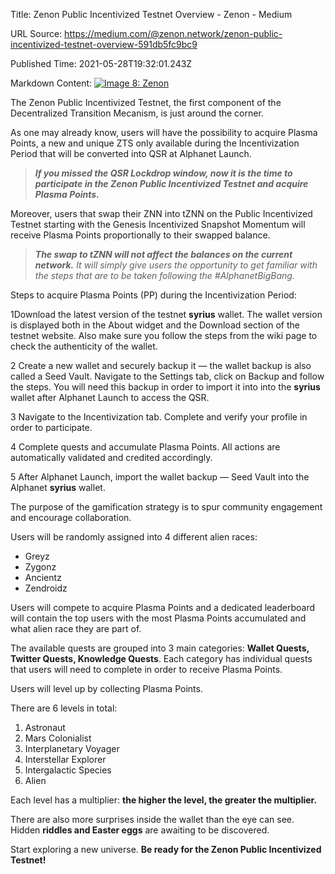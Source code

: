 Title: Zenon Public Incentivized Testnet Overview - Zenon - Medium

URL Source: https://medium.com/@zenon.network/zenon-public-incentivized-testnet-overview-591db5fc9bc9

Published Time: 2021-05-28T19:32:01.243Z

Markdown Content:
[![Image 8: Zenon](https://miro.medium.com/v2/resize:fill:44:44/1*rFXGQl3tfmku28AMjfzlAQ.png)](https://medium.com/@zenon.network?source=post_page---byline--591db5fc9bc9--------------------------------)

The Zenon Public Incentivized Testnet, the first component of the Decentralized Transition Mecanism, is just around the corner.

As one may already know, users will have the possibility to acquire Plasma Points, a new and unique ZTS only available during the Incentivization Period that will be converted into QSR at Alphanet Launch.

> **_If you missed the QSR Lockdrop window, now it is the time to participate in the Zenon Public Incentivized Testnet and acquire Plasma Points._**

Moreover, users that swap their ZNN into tZNN on the Public Incentivized Testnet starting with the Genesis Incentivized Snapshot Momentum will receive Plasma Points proportionally to their swapped balance.

> **_The swap to tZNN will not affect the balances on the current network._** _It will simply give users the opportunity to get familiar with the steps that are to be taken following the #AlphanetBigBang._

Steps to acquire Plasma Points (PP) during the Incentivization Period:

1Download the latest version of the testnet **syrius** wallet. The wallet version is displayed both in the About widget and the Download section of the testnet website. Also make sure you follow the steps from the wiki page to check the authenticity of the wallet.

2 Create a new wallet and securely backup it — the wallet backup is also called a Seed Vault. Navigate to the Settings tab, click on Backup and follow the steps. You will need this backup in order to import it into into the **syrius** wallet after Alphanet Launch to access the QSR.

3 Navigate to the Incentivization tab. Complete and verify your profile in order to participate.

4 Complete quests and accumulate Plasma Points. All actions are automatically validated and credited accordingly.

5 After Alphanet Launch, import the wallet backup — Seed Vault into the Alphanet **syrius** wallet.

The purpose of the gamification strategy is to spur community engagement and encourage collaboration.

Users will be randomly assigned into 4 different alien races:

-   Greyz
-   Zygonz
-   Ancientz
-   Zendroidz

Users will compete to acquire Plasma Points and a dedicated leaderboard will contain the top users with the most Plasma Points accumulated and what alien race they are part of.

The available quests are grouped into 3 main categories: **Wallet Quests, Twitter Quests, Knowledge Quests**. Each category has individual quests that users will need to complete in order to receive Plasma Points.

Users will level up by collecting Plasma Points.

There are 6 levels in total:

1.  Astronaut
2.  Mars Colonialist
3.  Interplanetary Voyager
4.  Interstellar Explorer
5.  Intergalactic Species
6.  Alien

Each level has a multiplier: **the higher the level, the greater the multiplier.**

There are also more surprises inside the wallet than the eye can see. Hidden **riddles and Easter eggs** are awaiting to be discovered.

Start exploring a new universe.
**Be ready for the Zenon Public Incentivized Testnet!**
